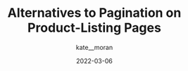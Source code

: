 ---
author: kate__moran
date: 2022-03-06
draft: true
publisher: nngroup
tags:
  - design-patterns
  - usability
target_url: https://www.nngroup.com/articles/alternatives-pagination-listing-pages/
title: Alternatives to Pagination on Product-Listing Pages
---